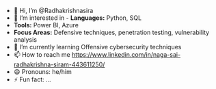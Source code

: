 - 👋 Hi, I’m @Radhakrishnasira
- 👀 I’m interested in - **Languages:** Python, SQL  
- **Tools:** Power BI, Azure  
- **Focus Areas:** Defensive techniques, penetration testing, vulnerability analysis
- 🌱 I’m currently learning Offensive cybersecurity techniques
- 📫 How to reach me https://www.linkedin.com/in/naga-sai-radhakrishna-siram-443611250/
- 😄 Pronouns: he/him
- ⚡ Fun fact: ...

<!---
Radhakrishnasira/Radhakrishnasira is a ✨ special ✨ repository because its `README.md` (this file) appears on your GitHub profile.
You can click the Preview link to take a look at your changes.
--->
